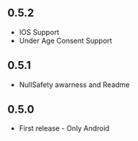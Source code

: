 ## 0.5.2

* IOS Support
* Under Age Consent Support

## 0.5.1

* NullSafety awarness and Readme

## 0.5.0

* First release - Only Android

